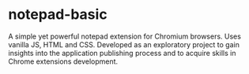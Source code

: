 # notepad-basic
A simple yet powerful notepad extension for Chromium browsers. Uses vanilla JS, HTML and CSS. Developed as an exploratory project to gain insights into the application publishing process and to acquire skills in Chrome extensions development.
